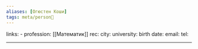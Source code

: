 ```yaml
---
aliases: [Огюстен Коши]
tags: meta/person👤
---
```

links: -
profession: [[Математик]]
rec:
city: 
university: 
birth date:
email:
tel:

---
